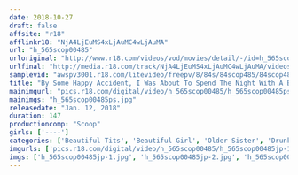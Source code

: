 ```yaml
---
date: 2018-10-27
draft: false
affsite: "r18"
afflinkr18: "NjA4LjEuMS4xLjAuMC4wLjAuMA"
url: "h_565scop00485"
urloriginal: "http://www.r18.com/videos/vod/movies/detail/-/id=h_565scop00485"
urlfinal: "http://media.r18.com/track/NjA4LjEuMS4xLjAuMC4wLjAuMA/videos/vod/movies/detail/-/id=h_565scop00485"
samplevid: "awspv3001.r18.com/litevideo/freepv/8/84s/84scop485/84scop485_dmb_w.mp4"
title: "By Some Happy Accident, I Was About To Spend The Night With A Beautiful Lady! At First, I Tried To Stay Cool About It, But When I Saw This Beautiful Young Lady Sleeping, Unguarded, I Could No Longer Resist My Basic Instinct To Fuck, And So I Paid Her A Raw Creampie Night Visit!!"
mainimgurl: "pics.r18.com/digital/video/h_565scop00485/h_565scop00485ps.jpg"
mainimgs: "h_565scop00485ps.jpg"
releasedate: "Jan. 12, 2018"
duration: 147
productioncomp: "Scoop"
girls: ['----']
categories: ['Beautiful Tits', 'Beautiful Girl', 'Older Sister', 'Drunk Girl', 'Creampie', 'Blowjob', 'Hi-Def']
imgurls: ['pics.r18.com/digital/video/h_565scop00485/h_565scop00485jp-1.jpg', 'pics.r18.com/digital/video/h_565scop00485/h_565scop00485jp-2.jpg', 'pics.r18.com/digital/video/h_565scop00485/h_565scop00485jp-3.jpg', 'pics.r18.com/digital/video/h_565scop00485/h_565scop00485jp-4.jpg', 'pics.r18.com/digital/video/h_565scop00485/h_565scop00485jp-5.jpg', 'pics.r18.com/digital/video/h_565scop00485/h_565scop00485jp-6.jpg', 'pics.r18.com/digital/video/h_565scop00485/h_565scop00485jp-7.jpg', 'pics.r18.com/digital/video/h_565scop00485/h_565scop00485jp-8.jpg', 'pics.r18.com/digital/video/h_565scop00485/h_565scop00485jp-9.jpg', 'pics.r18.com/digital/video/h_565scop00485/h_565scop00485jp-10.jpg', 'pics.r18.com/digital/video/h_565scop00485/h_565scop00485jp-11.jpg', 'pics.r18.com/digital/video/h_565scop00485/h_565scop00485jp-12.jpg', 'pics.r18.com/digital/video/h_565scop00485/h_565scop00485jp-13.jpg', 'pics.r18.com/digital/video/h_565scop00485/h_565scop00485jp-14.jpg', 'pics.r18.com/digital/video/h_565scop00485/h_565scop00485jp-15.jpg', 'pics.r18.com/digital/video/h_565scop00485/h_565scop00485jp-16.jpg', 'pics.r18.com/digital/video/h_565scop00485/h_565scop00485jp-17.jpg', 'pics.r18.com/digital/video/h_565scop00485/h_565scop00485jp-18.jpg', 'pics.r18.com/digital/video/h_565scop00485/h_565scop00485jp-19.jpg', 'pics.r18.com/digital/video/h_565scop00485/h_565scop00485jp-20.jpg']
imgs: ['h_565scop00485jp-1.jpg', 'h_565scop00485jp-2.jpg', 'h_565scop00485jp-3.jpg', 'h_565scop00485jp-4.jpg', 'h_565scop00485jp-5.jpg', 'h_565scop00485jp-6.jpg', 'h_565scop00485jp-7.jpg', 'h_565scop00485jp-8.jpg', 'h_565scop00485jp-9.jpg', 'h_565scop00485jp-10.jpg', 'h_565scop00485jp-11.jpg', 'h_565scop00485jp-12.jpg', 'h_565scop00485jp-13.jpg', 'h_565scop00485jp-14.jpg', 'h_565scop00485jp-15.jpg', 'h_565scop00485jp-16.jpg', 'h_565scop00485jp-17.jpg', 'h_565scop00485jp-18.jpg', 'h_565scop00485jp-19.jpg', 'h_565scop00485jp-20.jpg']
---
```

